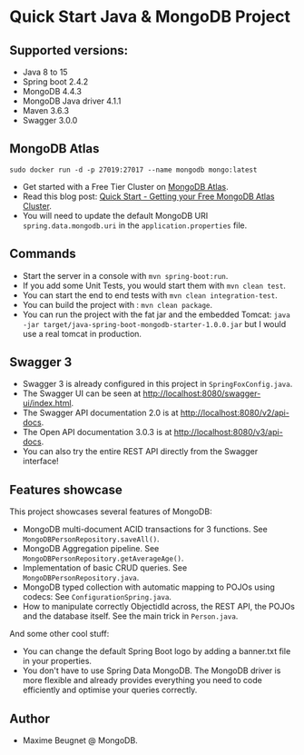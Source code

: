 # Quick Start Java & MongoDB Project

## Supported versions:

- Java 8 to 15
- Spring boot 2.4.2
- MongoDB 4.4.3
- MongoDB Java driver 4.1.1
- Maven 3.6.3
- Swagger 3.0.0

## MongoDB Atlas

```
sudo docker run -d -p 27019:27017 --name mongodb mongo:latest
```

- Get started with a Free Tier Cluster on [MongoDB Atlas](https://www.mongodb.com/cloud/atlas).
- Read this blog post: [Quick Start - Getting your Free MongoDB Atlas Cluster](https://developer.mongodb.com/quickstart/free-atlas-cluster).
- You will need to update the default MongoDB URI `spring.data.mongodb.uri` in the `application.properties` file.

## Commands

- Start the server in a console with `mvn spring-boot:run`.
- If you add some Unit Tests, you would start them with `mvn clean test`.
- You can start the end to end tests with `mvn clean integration-test`.
- You can build the project with : `mvn clean package`.
- You can run the project with the fat jar and the embedded Tomcat: `java -jar target/java-spring-boot-mongodb-starter-1.0.0.jar` but I would use a real tomcat in production.

## Swagger 3
- Swagger 3 is already configured in this project in `SpringFoxConfig.java`.
- The Swagger UI can be seen at [http://localhost:8080/swagger-ui/index.html](http://localhost:8080/swagger-ui/index.html).
- The Swagger API documentation 2.0 is at [http://localhost:8080/v2/api-docs](http://localhost:8080/v2/api-docs).
- The Open API documentation 3.0.3 is at [http://localhost:8080/v3/api-docs](http://localhost:8080/v3/api-docs).
- You can also try the entire REST API directly from the Swagger interface!

## Features showcase
This project showcases several features of MongoDB:

- MongoDB multi-document ACID transactions for 3 functions. See `MongoDBPersonRepository.saveAll()`.
- MongoDB Aggregation pipeline. See `MongoDBPersonRepository.getAverageAge()`.
- Implementation of basic CRUD queries. See `MongoDBPersonRepository.java`.
- MongoDB typed collection with automatic mapping to POJOs using codecs: See `ConfigurationSpring.java`.
- How to manipulate correctly ObjectidId across, the REST API, the POJOs and the database itself. See the main trick in `Person.java`.

And some other cool stuff:
- You can change the default Spring Boot logo by adding a banner.txt file in your properties.
- You don't have to use Spring Data MongoDB. The MongoDB driver is more flexible and already provides everything you need to code efficiently and optimise your queries correctly.

## Author
- Maxime Beugnet @ MongoDB.
